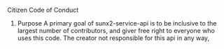 Citizen Code of Conduct
1. Purpose
A primary goal of sunx2-service-api is to be inclusive to the largest number of contributors, and giver free right to everyone who uses this code.
The creator not responsible for this api in any way,
